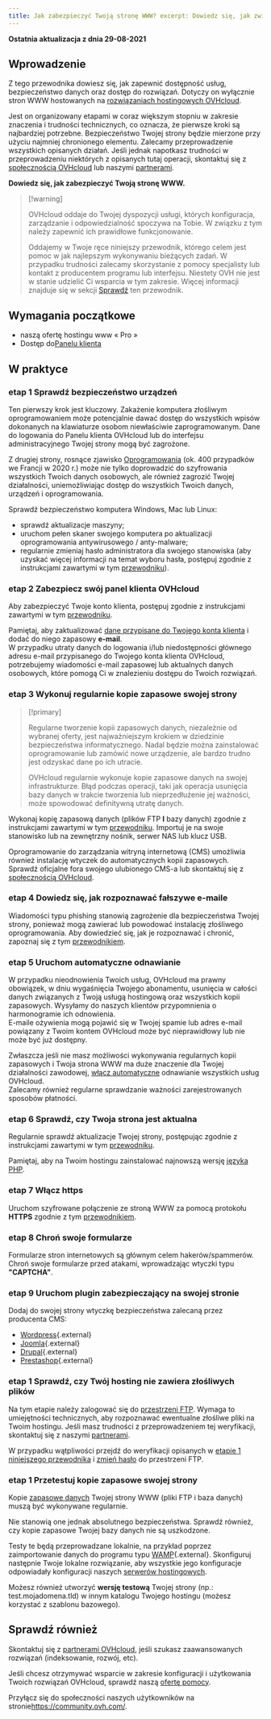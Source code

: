 ```yaml
---
title: Jak zabezpieczyć Twoją stronę WWW? excerpt: Dowiedz się, jak zwiększyć bezpieczeństwo Twojej strony WWW: secure-website section: Optymalizacja strony WWW 1
---
```


**Ostatnia aktualizacja z dnia 29-08-2021**

## Wprowadzenie

Z tego przewodnika dowiesz się, jak zapewnić dostępność usług, bezpieczeństwo danych oraz dostęp do rozwiązań. Dotyczy on wyłącznie stron WWW hostowanych na [rozwiązaniach hostingowych OVHcloud](https://www.ovhcloud.com/fr/web-hosting/).

Jest on organizowany etapami w coraz większym stopniu w zakresie znaczenia i trudności technicznych, co oznacza, że pierwsze kroki są najbardziej potrzebne. Bezpieczeństwo Twojej strony będzie mierzone przy użyciu najmniej chronionego elementu. Zalecamy przeprowadzenie wszystkich opisanych działań. Jeśli jednak napotkasz trudności w przeprowadzeniu niektórych z opisanych tutaj operacji, skontaktuj się z [społecznością OVHcloud](https://community.ovh.com/) lub naszymi [partnerami](https://partner.ovhcloud.com/fr/).

**Dowiedz się, jak zabezpieczyć Twoją stronę WWW.**

> \[!warning]
>
> OVHcloud oddaje do Twojej dyspozycji usługi, których konfiguracja, zarządzanie i odpowiedzialność spoczywa na Tobie. W związku z tym należy zapewnić ich prawidłowe funkcjonowanie.
>
> Oddajemy w Twoje ręce niniejszy przewodnik, którego celem jest pomoc w jak najlepszym wykonywaniu bieżących zadań. W przypadku trudności zalecamy skorzystanie z pomocy specjalisty lub kontakt z producentem programu lub interfejsu. Niestety OVH nie jest w stanie udzielić Ci wsparcia w tym zakresie. Więcej informacji znajduje się w sekcji [Sprawdź](#aller-plus-loin) ten przewodnik.
>

## Wymagania początkowe

- naszą ofertę hostingu www « Pro »
- Dostęp do[Panelu klienta](https://www.ovh.com/auth/?action=gotomanager&from=https://www.ovh.com/fr/&ovhSubsidiary=fr)

## W praktyce

### etap 1 Sprawdź bezpieczeństwo urządzeń <a name="local"></a>

Ten pierwszy krok jest kluczowy. Zakażenie komputera złośliwym oprogramowaniem może potencjalnie dawać dostęp do wszystkich wpisów dokonanych na klawiaturze osobom niewłaściwie zaprogramowanym. Dane do logowania do Panelu klienta OVHcloud lub do interfejsu administracyjnego Twojej strony mogą być zagrożone.

Z drugiej strony, rosnące zjawisko [Oprogramowania](https://www.cybermalveillance.gouv.fr/tous-nos-contenus/fiches-reflexes/rancongiciels-ransomwares) (ok. 400 przypadków we Francji w 2020 r.) może nie tylko doprowadzić do szyfrowania wszystkich Twoich danych osobowych, ale również zagrozić Twojej działalności, uniemożliwiając dostęp do wszystkich Twoich danych, urządzeń i oprogramowania. 

Sprawdź bezpieczeństwo komputera Windows, Mac lub Linux:

- sprawdź aktualizacje maszyny;
- uruchom pełen skaner swojego komputera po aktualizacji oprogramowania antywirusowego / anty-malware;
- regularnie zmieniaj hasło administratora dla swojego stanowiska (aby uzyskać więcej informacji na temat wyboru hasła, postępuj zgodnie z instrukcjami zawartymi w tym [przewodniku](../../customer/tout-savoir-sur-identifiant-client/)).

### etap 2 Zabezpiecz swój panel klienta OVHcloud

Aby zabezpieczyć Twoje konto klienta, postępuj zgodnie z instrukcjami zawartymi w tym [przewodniku](../../customer/tout-savoir-sur-identifiant-client/).

Pamiętaj, aby zaktualizować [dane przypisane do Twojego konta klienta](../tout-savoir-sur-identifiant-client/#modifier-mes-informations-personnelles) i dodać do niego zapasowy **e-mail**.<br>
W przypadku utraty danych do logowania i/lub niedostępności głównego adresu e-mail przypisanego do Twojego konta klienta OVHcloud, potrzebujemy wiadomości e-mail zapasowej lub aktualnych danych osobowych, które pomogą Ci w znalezieniu dostępu do Twoich rozwiązań.

### etap 3 Wykonuj regularnie kopie zapasowe swojej strony <a name="backup"></a>

> \[!primary]
>
> Regularne tworzenie kopii zapasowych danych, niezależnie od wybranej oferty, jest najważniejszym krokiem w dziedzinie bezpieczeństwa informatycznego. Nadal będzie można zainstalować oprogramowanie lub zamówić nowe urządzenie, ale bardzo trudno jest odzyskać dane po ich utracie.
>
> OVHcloud regularnie wykonuje kopie zapasowe danych na swojej infrastrukturze. Błąd podczas operacji, taki jak operacja usunięcia bazy danych w trakcie tworzenia lub nieprzedłużenie jej ważności, może spowodować definitywną utratę danych.
>

Wykonaj kopię zapasową danych (plików FTP **I** bazy danych) zgodnie z instrukcjami zawartymi w tym [przewodniku](../exporter-son-site-web/). Importuj je na swoje stanowisko lub na zewnętrzny nośnik, serwer NAS lub klucz USB.

Oprogramowanie do zarządzania witryną internetową (CMS) umożliwia również instalację wtyczek do automatycznych kopii zapasowych.<br>
Sprawdź oficjalne fora swojego ulubionego CMS-a lub skontaktuj się z [społecznością OVHcloud](https://community.ovh.com/).

### etap 4 Dowiedz się, jak rozpoznawać fałszywe e-maile

Wiadomości typu phishing stanowią zagrożenie dla bezpieczeństwa Twojej strony, ponieważ mogą zawierać lub powodować instalację złośliwego oprogramowania. Aby dowiedzieć się, jak je rozpoznawać i chronić, zapoznaj się z tym [przewodnikiem](../customer/arnaques-fraude-phishing/).

### etap 5 Uruchom automatyczne odnawianie

W przypadku nieodnowienia Twoich usług, OVHcloud ma prawny obowiązek, w dniu wygaśnięcia Twojego abonamentu, usunięcia w całości danych związanych z Twoją usługą hostingową oraz wszystkich kopii zapasowych. Wysyłamy do naszych klientów przypomnienia o harmonogramie ich odnowienia.<br>
E-maile ożywienia mogą pojawić się w Twojej spamie lub adres e-mail powiązany z Twoim kontem OVHcloud może być nieprawidłowy lub nie może być już dostępny.

Zwłaszcza jeśli nie masz możliwości wykonywania regularnych kopii zapasowych i Twoja strona WWW ma duże znaczenie dla Twojej działalności zawodowej, [włącz automatyczne](../../billing/renouvellement-automatique-ovh/#acceder-au-parametrage-de-vos-services) odnawianie wszystkich usług OVHcloud.<br>
Zalecamy również regularne sprawdzanie ważności zarejestrowanych sposobów płatności.

### etap 6 Sprawdź, czy Twoja strona jest aktualna

Regularnie sprawdź aktualizacje Twojej strony, postępując zgodnie z instrukcjami zawartymi w tym [przewodniku](../site-ferme-pour-hack/#22-mettre-a-jour-votre-site-internet).

Pamiętaj, aby na Twoim hostingu zainstalować najnowszą wersję [języka PHP](../configurer-le-php-sur-son-hebergement-web-mutu-2014/).

### etap 7 Włącz https

Uruchom szyfrowane połączenie ze stroną WWW za pomocą protokołu **HTTPS** zgodnie z tym [przewodnikiem](../passer-site-internet-https-ssl/).

### etap 8 Chroń swoje formularze

Formularze stron internetowych są głównym celem hakerów/spammerów. Chroń swoje formularze przed atakami, wprowadzając wtyczki typu **"CAPTCHA"**.

### etap 9 Uruchom plugin zabezpieczający na swojej stronie

Dodaj do swojej strony wtyczkę bezpieczeństwa zalecaną przez producenta CMS:

- [Wordpress](https://wordpress.com/fr/){.external}
- [Joomla](https://www.joomla.fr/){.external}
- [Drupal](https://www.drupal.fr/){.external}
- [Prestashop](https://www.prestashop.com/fr){.external}

### etap 1 Sprawdź, czy Twój hosting nie zawiera złośliwych plików

Na tym etapie należy zalogować się do [przestrzeni FTP](../connexion-espace-stockage-ftp-hebergement-web/). Wymaga to umiejętności technicznych, aby rozpoznawać ewentualne złośliwe pliki na Twoim hostingu. Jeśli masz trudności z przeprowadzeniem tej weryfikacji, skontaktuj się z naszymi [partnerami](https://partner.ovhcloud.com/fr/).

W przypadku wątpliwości przejdź do weryfikacji opisanych w [etapie 1 niniejszego przewodnika](#local) i [zmień hasło](../modifier-mot-de-passe-utilisateur-ftp/) do przestrzeni FTP.

### etap 1 Przetestuj kopie zapasowe swojej strony

Kopie [zapasowe danych](#backup) Twojej strony WWW (pliki FTP i baza danych) muszą być wykonywane regularnie.

Nie stanowią one jednak absolutnego bezpieczeństwa. Sprawdź również, czy kopie zapasowe Twojej bazy danych nie są uszkodzone.

Testy te będą przeprowadzane lokalnie, na przykład poprzez zaimportowanie danych do programu typu [WAMP](https://www.wampserver.com/){.external}. Skonfiguruj następnie Twoje lokalne rozwiązanie, aby wszystkie jego konfiguracje odpowiadały konfiguracji naszych [serwerów hostingowych]().

Możesz również utworzyć **wersję testową** Twojej strony (np.: test.mojadomena.tld) w innym katalogu Twojego hostingu (możesz korzystać z szablonu bazowego).

## Sprawdź również

Skontaktuj się z [partnerami OVHcloud](https://partner.ovhcloud.com/fr/), jeśli szukasz zaawansowanych rozwiązań (indeksowanie, rozwój, etc).

Jeśli chcesz otrzymywać wsparcie w zakresie konfiguracji i użytkowania Twoich rozwiązań OVHcloud, sprawdź naszą [ofertę pomocy](https://www.ovhcloud.com/fr/support-levels/).

Przyłącz się do społeczności naszych użytkowników na stronie<https://community.ovh.com/>.
